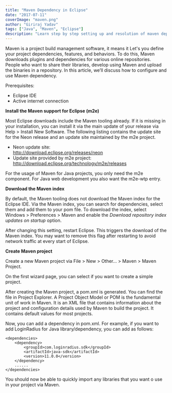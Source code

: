 ```yaml
---
title: "Maven Dependency in Eclipse"
date: "2017-07-11"
coverImage: "maven.png"
author: "Giriraj Yadav"
tags: ["Java", "Maven", "Eclipse"]
description: "Learn step by step setting up and resolution of maven dependency using eclipse IDE."
---
```


Maven is a project build management software, it means it Let's you define your project dependencies, features, and behaviors. To do this, Maven downloads plugins and dependencies for various online repositories. People who want to share their libraries, develop using Maven and upload the binaries in a repository. In this article, we’ll discuss how to configure and use Maven dependency.

Prerequisites:

- Eclipse IDE
- Active internet connection

**Install the Maven support for Eclipse (m2e)**

Most Eclipse downloads include the Maven tooling already. If it is missing in your installation, you can install it via the main update of your release via Help > Install New Software. The following listing contains the update site for the Neon release and an update site maintained by the m2e project.

- Neon update site:  
    http://download.eclipse.org/releases/neon
- Update site provided by m2e project:  
    http://download.eclipse.org/technology/m2e/releases

For the usage of Maven for Java projects, you only need the m2e component. For Java web development you also want the m2e-wtp entry.

**Download the Maven index**

By default, the Maven tooling does not download the Maven index for the Eclipse IDE. Via the Maven index, you can search for dependencies, select them and add them to your pom file. To download the index, select Windows > Preferences > Maven and enable the _Download repository index updates on startup_ option.

After changing this setting, restart Eclipse. This triggers the download of the Maven index. You may want to remove this flag after restarting to avoid network traffic at every start of Eclipse.

**Create Maven project**

Create a new Maven project via File > New > Other… > Maven > Maven Project.

On the first wizard page, you can select if you want to create a simple project.

After creating the Maven project, a pom.xml is generated. You can find the file in Project Explorer. A Project Object Model or POM is the fundamental unit of work in Maven. It is an XML file that contains information about the project and configuration details used by Maven to build the project. It contains default values for most projects.

Now, you can add a dependency in pom.xml. For example, if you want to add LoginRadius for Java library/dependency, you can add as follows:

```
<dependencies>
    <dependency>
        <groupId>com.loginradius.sdk</groupId>
        <artifactId>java-sdk</artifactId>
        <version>11.0.0</version>
    </dependency>
    ......
</dependencies>
```

You should now be able to quickly import any libraries that you want o use in your project via Maven.
